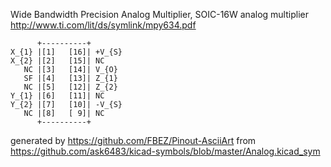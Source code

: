 Wide Bandwidth Precision Analog Multiplier, SOIC-16W
analog multiplier
http://www.ti.com/lit/ds/symlink/mpy634.pdf


	      +----------+
	X_{1} |[1]   [16]| +V_{S}
	X_{2} |[2]   [15]| NC
	   NC |[3]   [14]| V_{O}
	   SF |[4]   [13]| Z_{1}
	   NC |[5]   [12]| Z_{2}
	Y_{1} |[6]   [11]| NC
	Y_{2} |[7]   [10]| -V_{S}
	   NC |[8]   [ 9]| NC
	      +----------+


generated by https://github.com/FBEZ/Pinout-AsciiArt from https://github.com/ask6483/kicad-symbols/blob/master/Analog.kicad_sym